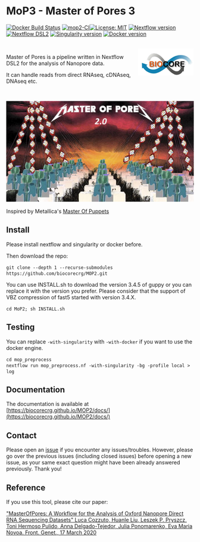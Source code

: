 # MoP3 - Master of Pores 3 
[![Docker Build Status](https://img.shields.io/docker/automated/biocorecrg/nanopore.svg)](https://cloud.docker.com/u/biocorecrg/repository/docker/biocorecrg/nanopore/builds)
[![mop2-CI](https://github.com/biocorecrg/MoP3/actions/workflows/build.yml/badge.svg)](https://github.com/biocorecrg/MoP3/actions/workflows/build.yml)[![License: MIT](https://img.shields.io/badge/License-MIT-yellow.svg)](https://opensource.org/licenses/MIT)
[![Nextflow version](https://img.shields.io/badge/Nextflow-21.04.1-brightgreen)](https://www.nextflow.io/)
[![Nextflow DSL2](https://img.shields.io/badge/Nextflow-DSL2-brightgreen)](https://www.nextflow.io/)
[![Singularity version](https://img.shields.io/badge/Singularity-v3.2.1-green.svg)](https://www.sylabs.io/)
[![Docker version](https://img.shields.io/badge/Docker-v20.10.8-blue)](https://www.docker.com/)

<br/>


<img align="right" href="https://biocore.crg.eu/" src="https://raw.githubusercontent.com/CRG-CNAG/BioCoreMiscOpen/master/logo/biocore-logo_small.png" />


Master of Pores is a pipeline written in Nextflow DSL2 for the analysis of Nanopore data. 
<br/>

It can handle reads from direct RNAseq, cDNAseq, DNAseq etc.

<br/>


![MOP2](https://github.com/biocorecrg/MOP2/blob/main/img/master_red.jpg?raw=true)

Inspired by Metallica's [Master Of Puppets](https://www.youtube.com/watch?v=S7blkui3nQc)

## Install
Please install nextflow and singularity or docker before.

Then download the repo:

```
git clone --depth 1 --recurse-submodules https://github.com/biocorecrg/MOP2.git
```

You can use INSTALL.sh to download the version 3.4.5 of guppy or you can replace it with the version you prefer. Please consider that the support of VBZ compression of fast5 started with version 3.4.X. 

```
cd MoP2; sh INSTALL.sh
```

## Testing
You can replace ```-with-singularity``` with ```-with-docker``` if you want to use the docker engine.

```
cd mop_preprocess
nextflow run mop_preprocess.nf -with-singularity -bg -profile local > log
```

## Documentation
The documentation is available at [https://biocorecrg.github.io/MOP2/docs/](https://biocorecrg.github.io/MOP2/docs/)

## Contact
Please open an [issue](https://github.com/biocorecrg/MOP2/issues) if you encounter any issues/troubles. 
However, please go over the previous issues (including closed issues) before opening a new issue, as your same exact question might have been already answered previously. Thank you! 


## Reference
If you use this tool, please cite our paper:

["MasterOfPores: A Workflow for the Analysis of Oxford Nanopore Direct RNA Sequencing Datasets" Luca Cozzuto, Huanle Liu, Leszek P. Pryszcz, Toni Hermoso Pulido, Anna Delgado-Tejedor, Julia Ponomarenko, Eva Maria Novoa. Front. Genet., 17 March 2020](https://www.frontiersin.org/articles/10.3389/fgene.2020.00211/full)
